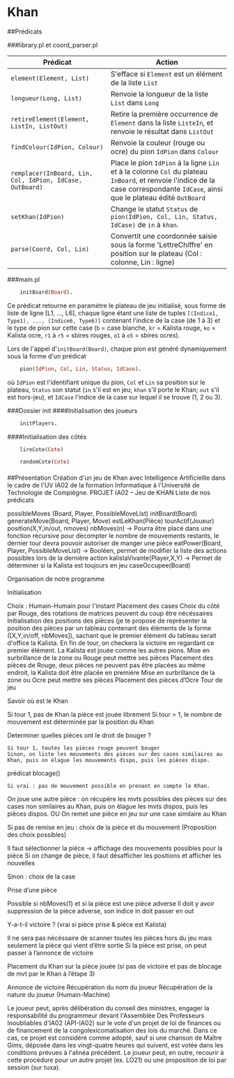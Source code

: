 # Khan

##Prédicats

###library.pl et coord_parser.pl

Prédicat | Action
-------- | --------
`element(Element, List)` | S'efface si `Element` est un élément de la liste `List`
`longueur(Long, List)` | Renvoie la longueur de la liste `List` dans `Long`
`retireElement(Element, ListIn, ListOut)` | Retire la première occurrence de `Element` dans la liste `ListeIn`, et renvoie le résultat dans `ListOut`
`findColour(IdPion, Colour)` | Renvoie la couleur (rouge ou ocre) du pion `IdPion` dans `Colour`
`remplacer(InBoard, Lin, Col, IdPion, IdCase, OutBoard)`| Place le pion `IdPion` à la ligne `Lin` et à la colonne `Col` du plateau `InBoard`, et renvoie l'indice de la case correspondante `IdCase`, ainsi que le plateau édité `OutBoard`
`setKhan(IdPion)` | Change le statut `Status` de `pion(IdPion, Col, Lin, Status, IdCase)` de `in` à `khan`.
`parse(Coord, Col, Lin)` | Convertit une coordonnée saisie sous la forme 'LettreChiffre' en position sur le plateau (Col : colonne, Lin : ligne)

###main.pl
```prolog
	initBoard(Board).
```
Ce prédicat retourne en paramètre le plateau de jeu initialisé, sous forme de liste de ligne [L1, ..., L6], chaque ligne étant une liste de tuples `[(Indice1, Type1), ..., (Indice6, Type6)]` contenant l'indice de la case (de 1 à 3) et le type de pion sur cette case (`b` = case blanche, `kr` = Kalista rouge, `ko` = Kalista ocre, `r1` à `r5` = sbires rouges, `o1` à `o5` = sbires ocres).

Lors de l'appel d'`initBoard(Board)`, chaque pion est généré dynamiquement  sous la forme d'un prédicat  
```prolog
	pion(IdPion, Col, Lin, Status, IdCase).
```
où `IdPion` est l'identifiant unique du pion, `Col` et `Lin` sa position sur le plateau, `Status` son statut (`in` s'il est en jeu; `khan` s'il porte le Khan; `out` s'il est hors-jeu), et `IdCase` l'indice de la case sur lequel il se trouve (1, 2 ou 3).

###Dossier init
####Initialisation des joueurs
```prolog
	initPlayers.
```

####Initialisation des côtés
```prolog
	lireCote(Cote)
```

```prolog
	randomCote(Cote)
```

####

##Présentation
Création d'un jeu de Khan avec Intelligence Artificiellle dans le cadre de l'UV IA02 de la formation Informatique à l'Université de Technologie de Compiègne.
PROJET IA02 – Jeu de KHAN
Liste de nos prédicats

possibleMoves (Board, Player, PossibleMoveList)
initBoard(Board)
generateMove(Board, Player, Move)
estLeKhan(Pièce)
tourActif(Joueur)
position(X,Y,in/out, nmoves)
nbMoves(n) → Pourra être placé dans une fonction récursive pour décompter le nombre de mouvements restants, le dernier tour devra pouvoir autoriser de manger une pièce
eatPower(Board, Player, PossibleMoveList) → Booléen, permet de modifier la liste des actions possibles lors de la dernière action
kalistaVivante(Player,X,Y) → Permet de déterminer si la Kalista est toujours en jeu
caseOccupee(Board)


Organisation de notre programme

Initialisation

Choix : Humain-Humain pour l'instant
Placement des cases
Choix du côté par Rouge, des rotations de matrices peuvent du coup être nécéssaires
Initialisation des positions des pièces (je te propose de représenter la position des pièces par un tableau contenant des éléments de la forme ([X,Y,in/off, nbMoves]), sachant que le premier élément du tableau serait d'office la Kalista. En fin de tour, on checkera la victoire en regardant ce premier élément. La Kalista est jouée comme les autres pions.
Mise en surbrillance de la zone ou Rouge peut mettre ses pièces
Placement des pièces de Rouge, deux pièces ne peuvent pas être placées au même endroit, la Kalista doit être placée en première
Mise en surbrillance de la zone ou Ocre peut mettre ses pièces
Placement des pièces d’Ocre
Tour de jeu

Savoir où est le Khan

Si tour 1, pas de Khan la pièce est jouée librement
Si tour > 1, le nombre de mouvement est déterminée par la position du Khan

Determiner quelles pièces ont le droit de bouger ?

	Si tour 1, toutes les pièces rouge peuvent bouger
	Sinon, on liste les mouvements des pièces sur des cases similaires au Khan, puis on élague les mouvements dispo, puis les pièces dispo.

prédicat blocage()

	Si vrai : pas de mouvement possible en prenant en compte le Khan.
On joue une autre pièce : on récupère les mvts possibles des pièces sur des cases non similaires au Khan, puis on élague les mvts dispos, puis les pièces dispos.
OU
On remet une pièce en jeu sur une case similaire au Khan

Si pas de remise en jeu : choix de la pièce et du mouvement (Proposition des choix possibles)

Il faut sélectionner la pièce → affichage des mouvements possibles pour la pièce
Si on change de pièce, il faut désafficher les positions et afficher les nouvelles

Sinon : choix de la case

Prise d’une pièce

Possible si nbMoves(1) et si la pièce est une pièce adverse
Il doit y avoir suppression de la pièce adverse, son indice in doit passer en out

Y-a-t-il victoire ? (vrai si pièce prise & pièce est Kalista)

Il ne sera pas nécéssaire de scanner toutes les pièces hors du jeu mais seulement la pièce qui vient d’être sortie
Si la pièce est prise, on peut passer à l’annonce de victoire

Placement du Khan sur la pièce jouée (si pas de victoire et pas de blocage de mvt par le Khan à l’étape 3)

Annonce de victoire
Récupération du nom du joueur
Récupération de la nature du joueur (Humain-Machine)

Le joueur peut, après délibération du conseil des ministres, engager la responsabilité
du  programmeur  devant  l'Assemblée  Des Professeurs Inoubliables d'IA02 (API-IA02) sur le
vote d'un  projet  de  loi  de  finances  ou  de  financement  de  la  congolexicomatisation
des lois du marché. Dans ce  cas,  ce  projet est considéré comme adopté, sauf si une
chanson de Maître Gims, déposée dans les vingt-quatre  heures  qui  suivent,  est  votée
dans  les  conditions  prévues  à  l'alinéa  précédent. Le  joueur  peut,  en  outre,
recourir  à  cette  procédure  pour  un  autre projet (ex. LO21) ou une proposition de
loi par session (sur tuxa).
